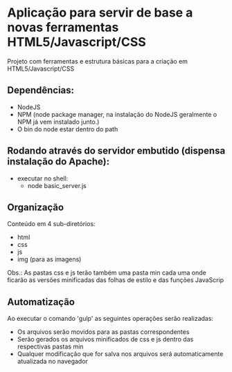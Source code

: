 # Aplicação para servir de base a novas ferramentas HTML5/Javascript/CSS

Projeto com ferramentas e estrutura básicas para a criação em HTML5/Javascript/CSS

## Dependências:
- NodeJS
- NPM (node package manager, na instalação do NodeJS geralmente o NPM já vem instalado junto.)
- O bin do node estar dentro do path

## Rodando através do servidor embutido (dispensa instalação do Apache):
- executar no shell:
    - node basic_server.js

## Organização
Conteúdo em 4 sub-diretórios:

- html
- css
- js
- img (para as imagens)

Obs.: As pastas css e js terão também uma pasta min cada uma onde ficarão as versões minificadas das folhas de estilo e das funções JavaScrip

## Automatização
Ao executar o comando 'gulp' as seguintes operações serão realizadas:
	
* Os arquivos serão movidos para as pastas correspondentes
* Serão gerados os arquivos minificados de css e js dentro das respectivas pastas min
* Qualquer modificação que for salva nos arquivos será automaticamente atualizada no navegador

<!--
## Unindo e minificando os arquivos JS:
- gulp min 
-->

<!--
	- Detalhar o funcionamento
	- Organização de diretórios
		- Mais específica
	- Retirar gulp min
 -->